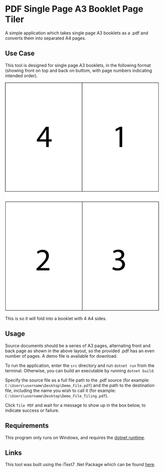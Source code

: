 # PDF Single Page A3 Booklet Page Tiler

A simple application which takes single page A3 booklets as a .pdf and converts them into separated A4 pages.

## Use Case

This tool is designed for single page A3 booklets, in the following format (showing front on top and back on buttom, with page numbers indicating intended order).

![Layout](layout.png)

This is so it will fold into a booklet with 4 A4 sides.

## Usage

Source documents should be a series of A3 pages, alternating front and back page as shown in the above layout, so the provided .pdf has an even number of pages. A demo file is available for download.

To run the application, enter the `src` directory and run `dotnet run` from the terminal. Otherwise, you can build an executable by running `dotnet build`. 

Specify the source file as a full file path to the .pdf source (for example: `C:\Users\username\Desktop\Demo_File.pdf`) and the path to the destination file, including the name you wish to call it (for example: `C:\Users\username\Desktop\Demo_File_Tiling.pdf`).

Click `Tile PDF` and wait for a message to show up in the box below, to indicate success or failure.

## Requirements

This program only runs on Windows, and requires the [dotnet runtime](https://dotnet.microsoft.com/download/dotnet/5.0/runtime).

## Links

This tool was built using the iText7 .Net Package which can be found [here](https://www.nuget.org/packages/itext7/).

